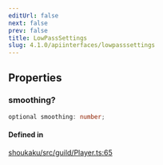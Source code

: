 ```yaml
---
editUrl: false
next: false
prev: false
title: LowPassSettings
slug: 4.1.0/apiinterfaces/lowpasssettings
---
```


## Properties

<a id="smoothing" name="smoothing" />

### smoothing?

```ts
optional smoothing: number;
```

#### Defined in

[shoukaku/src/guild/Player.ts:65](https://github.com/shipgirlproject/shoukaku/blob/30762f5af6c7b4176e69ee96fa39bc204a7cff21/src/guild/Player.ts#L65)
